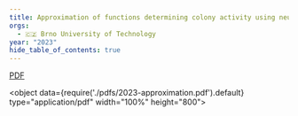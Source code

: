 ```yaml
---
title: Approximation of functions determining colony activity using neural networks. Master thesis
orgs:
  - 🇨🇿 Brno University of Technology
year: "2023"
hide_table_of_contents: true
---
```


[PDF](pdfs/2023-approximation.pdf)

<object data={require('./pdfs/2023-approximation.pdf').default} type="application/pdf" width="100%" height="800"></object>
